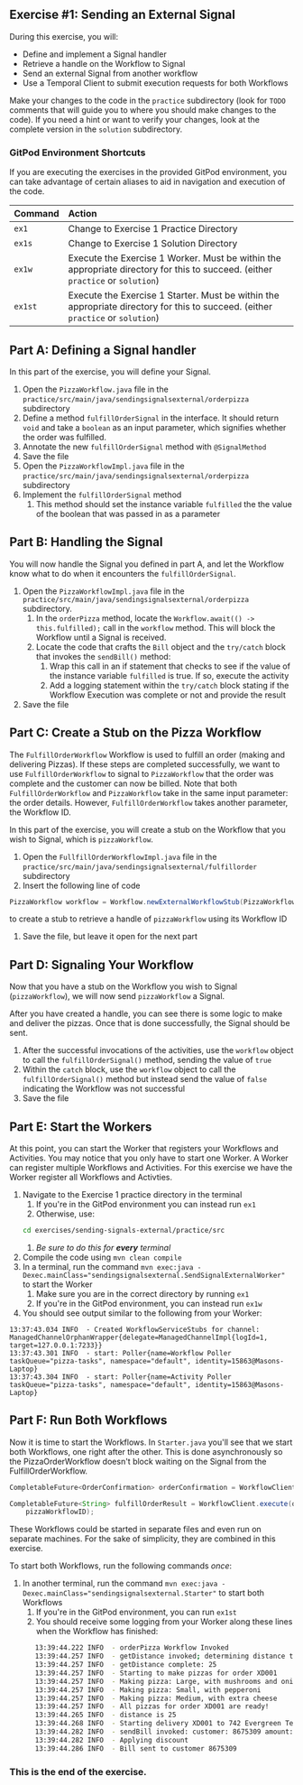 ## Exercise #1: Sending an External Signal

During this exercise, you will:

- Define and implement a Signal handler
- Retrieve a handle on the Workflow to Signal
- Send an external Signal from another workflow
- Use a Temporal Client to submit execution requests for both Workflows

Make your changes to the code in the `practice` subdirectory (look for
`TODO` comments that will guide you to where you should make changes to
the code). If you need a hint or want to verify your changes, look at
the complete version in the `solution` subdirectory.

### GitPod Environment Shortcuts

If you are executing the exercises in the provided GitPod environment, you
can take advantage of certain aliases to aid in navigation and execution of
the code.

| Command | Action                                                                                                                             |
| :------ | :--------------------------------------------------------------------------------------------------------------------------------- |
| `ex1`   | Change to Exercise 1 Practice Directory                                                                                            |
| `ex1s`  | Change to Exercise 1 Solution Directory                                                                                            |
| `ex1w`  | Execute the Exercise 1 Worker. Must be within the appropriate directory for this to succeed. (either `practice` or `solution`)     |
| `ex1st` | Execute the Exercise 1 Starter. Must be within the appropriate directory for this to succeed. (either `practice` or `solution`)    |

## Part A: Defining a Signal handler

In this part of the exercise, you will define your Signal.

1. Open the `PizzaWorkflow.java` file in the `practice/src/main/java/sendingsignalsexternal/orderpizza` subdirectory
1. Define a method `fulfillOrderSignal` in the interface. It should return `void` and take a `boolean` as an input parameter,
   which signifies whether the order was fulfilled.
1. Annotate the new `fulfillOrderSignal` method with `@SignalMethod`
1. Save the file
1. Open the `PizzaWorkflowImpl.java` file in the `practice/src/main/java/sendingsignalsexternal/orderpizza` subdirectory
1. Implement the `fulfillOrderSignal` method
   1. This method should set the instance variable `fulfilled` the the value
      of the boolean that was passed in as a parameter

## Part B: Handling the Signal

You will now handle the Signal you defined in part A, and let the Workflow know what to do when it encounters the `fulfillOrderSignal`.

1. Open the `PizzaWorkflowImpl.java` file in the `practice/src/main/java/sendingsignalsexternal/orderpizza` subdirectory.
   1. In the `orderPizza` method, locate the `Workflow.await(() -> this.fulfilled);` call in the `workflow` method. This will block the Workflow until a Signal is received.
   1. Locate the code that crafts the `Bill` object and the `try/catch` block that invokes the `sendBill()` method:
      1. Wrap this call in an if statement that checks to see if the value of the instance variable `fulfilled` is true. If so, execute the activity
      1. Add a logging statement within the `try/catch` block stating if the Workflow Execution was complete or not and provide the result
1. Save the file

## Part C: Create a Stub on the Pizza Workflow

The `FulfillOrderWorkflow` Workflow is used to fulfill an order (making and delivering Pizzas). If these steps are completed successfully, we want to use `FulfillOrderWorkflow` to signal to `PizzaWorkflow` that the order was complete and the customer can now be billed. Note that both `FulfillOrderWorkflow` and `PizzaWorkflow` take in the same input parameter: the order details. However, `FulfillOrderWorkflow` takes another parameter, the Workflow ID.

In this part of the exercise, you will create a stub on the Workflow that you wish to Signal, which is `pizzaWorkflow`.

1. Open the `FullfillOrderWorkflowImpl.java` file in the `practice/src/main/java/sendingsignalsexternal/fulfillorder` subdirectory
1. Insert the following line of code
  ```java
  PizzaWorkflow workflow = Workflow.newExternalWorkflowStub(PizzaWorkflow.class, workflowID);
  ```
  to create a stub to retrieve a handle of `pizzaWorkflow` using its Workflow ID
1. Save the file, but leave it open for the next part

## Part D: Signaling Your Workflow

Now that you have a stub on the Workflow you wish to Signal (`pizzaWorkflow`), we will now send `pizzaWorkflow` a Signal.

After you have created a handle, you can see there is some logic to make and deliver the pizzas. Once that is done successfully, the Signal should be sent.

1. After the successful invocations of the activities, use the `workflow` object to call the `fulfillOrderSignal()` method, sending the value of `true`
1. Within the `catch` block, use the `workflow` object to call the `fulfillOrderSignal()` method but instead send the value of `false` indicating the Workflow was not successful
3. Save the file

## Part E: Start the Workers

At this point, you can start the Worker that registers your Workflows and Activities. You may notice that you only have to start one Worker. A Worker can register multiple Workflows and Activities. For this exercise we have the Worker register all Workflows and Activties.

1. Navigate to the Exercise 1 practice directory in the terminal
   1. If you're in the GitPod environment you can instead run `ex1`
   1. Otherwise, use:
   ```bash
   cd exercises/sending-signals-external/practice/src
   ```
   1. _Be sure to do this for **every** terminal_
1. Compile the code using `mvn clean compile`
1. In a terminal, run the command `mvn exec:java -Dexec.mainClass="sendingsignalsexternal.SendSignalExternalWorker"` to start the Worker
   1. Make sure you are in the correct directory by running `ex1`
   1. If you're in the GitPod environment, you can instead run `ex1w`
1. You should see output similar to the following from your Worker:
```
13:37:43.034 INFO  - Created WorkflowServiceStubs for channel: ManagedChannelOrphanWrapper{delegate=ManagedChannelImpl{logId=1, target=127.0.0.1:7233}}
13:37:43.301 INFO  - start: Poller{name=Workflow Poller taskQueue="pizza-tasks", namespace="default", identity=15863@Masons-Laptop}
13:37:43.304 INFO  - start: Poller{name=Activity Poller taskQueue="pizza-tasks", namespace="default", identity=15863@Masons-Laptop}
```


## Part F: Run Both Workflows

Now it is time to start the Workflows. In `Starter.java` you'll see that we start both Workflows, one right after the other. This is done asynchronously so the PizzaOrderWorkflow doesn't block waiting on the Signal from the FulfillOrderWorkflow. 

```java
CompletableFuture<OrderConfirmation> orderConfirmation = WorkflowClient.execute(pizzaWorkflow::orderPizza, order);

CompletableFuture<String> fulfillOrderResult = WorkflowClient.execute(orderWorkflow::fulfillOrder, order,
    pizzaWorkflowID);
```

These Workflows could be started in separate files and even run on separate machines. For the sake of simplicity, they are combined in this exercise.

To start both Workflows, run the following commands _once_:

1. In another terminal, run the command `mvn exec:java -Dexec.mainClass="sendingsignalsexternal.Starter"` to start both Workflows
   1. If you're in the GitPod environment, you can run `ex1st`
   1. You should receive some logging from your Worker along these lines when the Workflow has finished:
   ```bash
      13:39:44.222 INFO  - orderPizza Workflow Invoked
      13:39:44.257 INFO  - getDistance invoked; determining distance to customer address
      13:39:44.257 INFO  - getDistance complete: 25
      13:39:44.257 INFO  - Starting to make pizzas for order XD001
      13:39:44.257 INFO  - Making pizza: Large, with mushrooms and onions
      13:39:44.257 INFO  - Making pizza: Small, with pepperoni
      13:39:44.257 INFO  - Making pizza: Medium, with extra cheese
      13:39:44.257 INFO  - All pizzas for order XD001 are ready!
      13:39:44.265 INFO  - distance is 25
      13:39:44.268 INFO  - Starting delivery XD001 to 742 Evergreen Terrace Apartment 221B Albuquerque NM 87101
      13:39:44.282 INFO  - sendBill invoked: customer: 8675309 amount: 4000
      13:39:44.282 INFO  - Applying discount
      13:39:44.286 INFO  - Bill sent to customer 8675309
   ```

### This is the end of the exercise.
